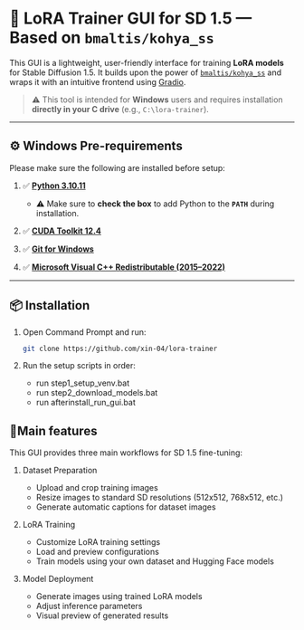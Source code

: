 # 🔧 LoRA Trainer GUI for SD 1.5 — Based on `bmaltis/kohya_ss`

This GUI is a lightweight, user-friendly interface for training **LoRA models** for Stable Diffusion 1.5. It builds upon the power of [`bmaltis/kohya_ss`](https://github.com/bmaltais/kohya_ss) and wraps it with an intuitive frontend using [Gradio](https://gradio.app).

> ⚠️ This tool is intended for **Windows** users and requires installation **directly in your C drive** (e.g., `C:\lora-trainer`).

---

## ⚙️ Windows Pre-requirements

Please make sure the following are installed before setup:

1. ✅ **[Python 3.10.11](https://www.python.org/downloads/release/python-31011/)**
    - ⚠️ Make sure to **check the box** to add Python to the **`PATH`** during installation.

2. ✅ **[CUDA Toolkit 12.4](https://developer.nvidia.com/cuda-downloads)**

3. ✅ **[Git for Windows](https://git-scm.com/)**

4. ✅ **[Microsoft Visual C++ Redistributable (2015–2022)](https://learn.microsoft.com/en-us/cpp/windows/latest-supported-vc-redist)**

---

## 📦 Installation

1. Open Command Prompt and run:

   ```bash
   git clone https://github.com/xin-04/lora-trainer

2. Run the setup scripts in order:
   - run step1_setup_venv.bat
   - run step2_download_models.bat
   - run afterinstall_run_gui.bat

## 🥊Main features

This GUI provides three main workflows for SD 1.5 fine-tuning:

1. Dataset Preparation
   - Upload and crop training images
   - Resize images to standard SD resolutions (512x512, 768x512, etc.)
   - Generate automatic captions for dataset images
  
2. LoRA Training
   - Customize LoRA training settings
   - Load and preview configurations
   - Train models using your own dataset and Hugging Face models
  
3. Model Deployment
   - Generate images using trained LoRA models
   - Adjust inference parameters
   - Visual preview of generated results
 
